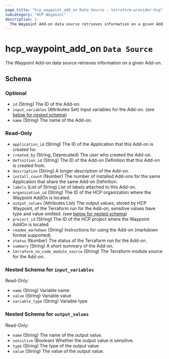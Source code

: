 ```yaml
---
page_title: "hcp_waypoint_add_on Data Source - terraform-provider-hcp"
subcategory: "HCP Waypoint"
description: |-
  The Waypoint Add-on data source retrieves information on a given Add-on.
---
```


# hcp_waypoint_add_on `Data Source`



The Waypoint Add-on data source retrieves information on a given Add-on.

<!-- schema generated by tfplugindocs -->
## Schema

### Optional

- `id` (String) The ID of the Add-on.
- `input_variables` (Attributes Set) Input variables for the Add-on. (see [below for nested schema](#nestedatt--input_variables))
- `name` (String) The name of the Add-on.

### Read-Only

- `application_id` (String) The ID of the Application that this Add-on is created for.
- `created_by` (String, Deprecated) The user who created the Add-on.
- `definition_id` (String) The ID of the Add-on Definition that this Add-on is created from.
- `description` (String) A longer description of the Add-on.
- `install_count` (Number) The number of installed Add-ons for the same Application that share the same Add-on Definition.
- `labels` (List of String) List of labels attached to this Add-on.
- `organization_id` (String) The ID of the HCP organization where the Waypoint AddOn is located.
- `output_values` (Attributes List) The output values, stored by HCP Waypoint, of the Terraform run for the Add-on, sensitive values have type and value omitted. (see [below for nested schema](#nestedatt--output_values))
- `project_id` (String) The ID of the HCP project where the Waypoint AddOn is located.
- `readme_markdown` (String) Instructions for using the Add-on (markdown format supported).
- `status` (Number) The status of the Terraform run for the Add-on.
- `summary` (String) A short summary of the Add-on.
- `terraform_no_code_module_source` (String) The Terraform module source for the Add-on.

<a id="nestedatt--input_variables"></a>
### Nested Schema for `input_variables`

Read-Only:

- `name` (String) Variable name
- `value` (String) Variable value
- `variable_type` (String) Variable type


<a id="nestedatt--output_values"></a>
### Nested Schema for `output_values`

Read-Only:

- `name` (String) The name of the output value.
- `sensitive` (Boolean) Whether the output value is sensitive.
- `type` (String) The type of the output value.
- `value` (String) The value of the output value.
